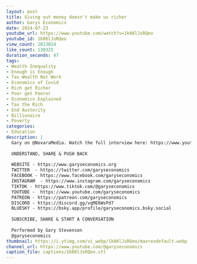 ```yaml
---
layout: post
title: Giving out money doesn't make us richer
author: Garys Economics
date: 2024-07-23
youtube_url: https://www.youtube.com/watch?v=1k06lJsRQeo
youtube_id: 1k06lJsRQeo
view_count: 2813024
like_count: 130325
duration_seconds: 47
tags:
- Wealth Inequality
- Enough is Enough
- Tax Wealth Not Work
- Economics of Covid
- Rich get Richer
- Poor get Poorer
- Economics Explained
- Tax the Rich
- End Austerity
- Billionaire
- Poverty
categories:
- Education
description: |
  Gary on @NovaraMedia. Watch the full interview here: https://www.youtube.com/watch?v=ViY-zI3b5JQ&t=4183s&ab_channel=NovaraMedia 
  
  UNDERSTAND, SHARE & PUSH BACK
  
  WEBSITE - https://www.garyseconomics.org
  TWITTER  - https://twitter.com/garyseconomics
  FACEBOOK - https://www.facebook.com/garyseconomics
  INSTAGRAM  - https://www.instagram.com/garyseconomics
  TIKTOK - https://www.tiktok.com/@garyseconomics
  YOUTUBE -  https://www.youtube.com/garyseconomics
  PATREON - https://patreon.com/garyseconomics
  DISCORD - https://discord.gg/vqME6WsPd7
  BLUESKY - https://bsky.app/profile/garyseconomics.bsky.social
  
  SUBSCRIBE, SHARE & START A CONVERSATION
  
  Performed by Gary Stevenson
  @garyseconomics
thumbnail: https://i.ytimg.com/vi_webp/1k06lJsRQeo/maxresdefault.webp
channel_url: https://www.youtube.com/@garyseconomics
caption_file: captions/1k06lJsRQeo.vtt
---
```

